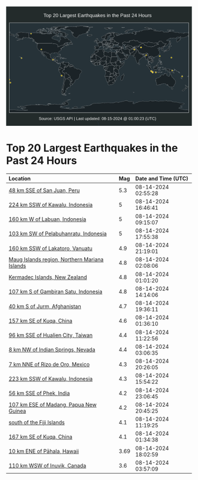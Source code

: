 ![Map](./map.png)

# Top 20 Largest Earthquakes in the Past 24 Hours

| Location | Mag | Date and Time (UTC) |
|:---|:---|:---|
| [48 km SSE of San Juan, Peru](https://earthquake.usgs.gov/earthquakes/eventpage/us6000njz1) | 5.3 | 08-14-2024 02:55:28 |
| [224 km SSW of Kawalu, Indonesia](https://earthquake.usgs.gov/earthquakes/eventpage/us6000nk43) | 5 | 08-14-2024 16:46:41 |
| [160 km W of Labuan, Indonesia](https://earthquake.usgs.gov/earthquakes/eventpage/us6000nk1m) | 5 | 08-14-2024 09:15:07 |
| [103 km SW of Pelabuhanratu, Indonesia](https://earthquake.usgs.gov/earthquakes/eventpage/us6000nk4l) | 5 | 08-14-2024 17:55:38 |
| [160 km SSW of Lakatoro, Vanuatu](https://earthquake.usgs.gov/earthquakes/eventpage/us7000n71x) | 4.9 | 08-14-2024 21:19:01 |
| [Maug Islands region, Northern Mariana Islands](https://earthquake.usgs.gov/earthquakes/eventpage/us6000njyu) | 4.8 | 08-14-2024 02:08:06 |
| [Kermadec Islands, New Zealand](https://earthquake.usgs.gov/earthquakes/eventpage/us6000njyc) | 4.8 | 08-14-2024 01:01:20 |
| [107 km S of Gambiran Satu, Indonesia](https://earthquake.usgs.gov/earthquakes/eventpage/us6000nk3i) | 4.8 | 08-14-2024 14:14:06 |
| [40 km S of Jurm, Afghanistan](https://earthquake.usgs.gov/earthquakes/eventpage/us6000nk6q) | 4.7 | 08-14-2024 19:36:11 |
| [157 km SE of Kuqa, China](https://earthquake.usgs.gov/earthquakes/eventpage/us6000njyi) | 4.6 | 08-14-2024 01:36:10 |
| [96 km SSE of Hualien City, Taiwan](https://earthquake.usgs.gov/earthquakes/eventpage/us6000nk2b) | 4.4 | 08-14-2024 11:22:56 |
| [8 km NW of Indian Springs, Nevada](https://earthquake.usgs.gov/earthquakes/eventpage/nn00882322) | 4.4 | 08-14-2024 03:06:35 |
| [7 km NNE of Rizo de Oro, Mexico](https://earthquake.usgs.gov/earthquakes/eventpage/us7000n718) | 4.3 | 08-14-2024 20:26:05 |
| [223 km SSW of Kawalu, Indonesia](https://earthquake.usgs.gov/earthquakes/eventpage/us6000nk3y) | 4.3 | 08-14-2024 15:54:22 |
| [56 km SSE of Phek, India](https://earthquake.usgs.gov/earthquakes/eventpage/us7000n729) | 4.2 | 08-14-2024 23:06:45 |
| [107 km ESE of Madang, Papua New Guinea](https://earthquake.usgs.gov/earthquakes/eventpage/us7000n71w) | 4.2 | 08-14-2024 20:45:25 |
| [south of the Fiji Islands](https://earthquake.usgs.gov/earthquakes/eventpage/us6000nk29) | 4.1 | 08-14-2024 11:19:25 |
| [167 km SE of Kuqa, China](https://earthquake.usgs.gov/earthquakes/eventpage/us6000njyh) | 4.1 | 08-14-2024 01:34:38 |
| [10 km ENE of Pāhala, Hawaii](https://earthquake.usgs.gov/earthquakes/eventpage/hv74400346) | 3.69 | 08-14-2024 18:02:59 |
| [110 km WSW of Inuvik, Canada](https://earthquake.usgs.gov/earthquakes/eventpage/ak024afh4bqb) | 3.6 | 08-14-2024 03:57:09 |
